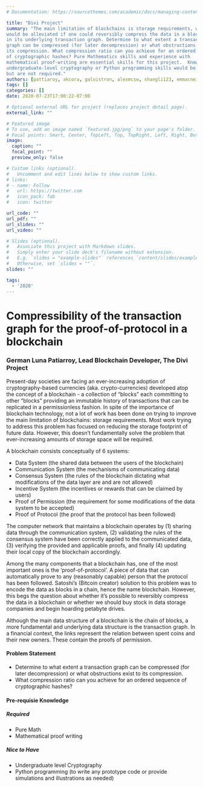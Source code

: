 ```yaml
---
# Documentation: https://sourcethemes.com/academic/docs/managing-content/

title: "Divi Project"
summary: "The main limitation of blockchains is storage requirements, which
would be alleviated if one could reversibly compress the data in a blockchain or
in its underlying transaction graph. Determine to what extent a transaction
graph can be compressed (for later decompression) or what obstructions exist to
its compression. What compression ratio can you achieve for an ordered sequence
of cryptographic hashes? Pure Mathematics skills and experience with
mathematical proof-writing are essential skills for this project.  Knowledge of
undergraduate-level cryptography or Python programming skills would be assets,
but are not required."
authors: [pattiaroy, akcora, galoistron, alexmcsw, shangli123, emmacneil]
tags: []
categories: []
date: 2020-07-23T17:00:22-07:00

# Optional external URL for project (replaces project detail page).
external_link: ""

# Featured image
# To use, add an image named `featured.jpg/png` to your page's folder.
# Focal points: Smart, Center, TopLeft, Top, TopRight, Left, Right, BottomLeft, Bottom, BottomRight.
image:
  caption: ""
  focal_point: ""
  preview_only: false

# Custom links (optional).
#   Uncomment and edit lines below to show custom links.
# links:
# - name: Follow
#   url: https://twitter.com
#   icon_pack: fab
#   icon: twitter

url_code: ""
url_pdf: ""
url_slides: ""
url_video: ""

# Slides (optional).
#   Associate this project with Markdown slides.
#   Simply enter your slide deck's filename without extension.
#   E.g. `slides = "example-slides"` references `content/slides/example-slides.md`.
#   Otherwise, set `slides = ""`.
slides: ""

tags:
  - '2020'
---
```


# Compressibility of the transaction graph for the proof-of-protocol in a blockchain

### German Luna Patiarroy, Lead Blockchain Developer, The Divi Project

Present-day societies are facing an ever-increasing adoption of
cryptography-based currencies (aka. crypto-currencies) developed atop the
concept of a blockchain - a collection of “blocks” each committing to other
“blocks” providing an immutable history of transactions that can be replicated
in a permissionless fashion. In spite of the importance of blockchain
technology, not a lot of work has been done on trying to improve the main
limitation of blockchains: storage requirements. Most work trying to address
this problem has focused on reducing the storage footprint of future data.
However, this doesn’t fundamentally solve the problem that ever-increasing
amounts of storage space will be required.

A blockchain consists conceptually of 6 systems:
* Data System (the shared data between the users of the blockchain)
* Communication System (the mechanisms of communicating data)
* Consensus System (the rules of the blockchain dictating what modifications of
  the data layer are and are not allowed)
* Incentive System (the incentives or rewards that can be claimed by users)
* Proof of Permission (the requirement for some modifications of the data system
  to be accepted)
* Proof of Protocol (the proof that the protocol has been followed)

The computer network that maintains a blockchain operates by (1) sharing data
through the communication system, (2) validating the rules of the consensus
system have been correctly applied to the communicated data, (3) verifying the
provided and applicable proofs, and finally (4) updating their local copy of the
blockchain accordingly.

Among the many components that a blockchain has, one of the most important ones
is the ‘proof-of-protocol’. A piece of data that can automatically prove to any
(reasonably capable) person that the protocol has been followed. Satoshi’s
(Bitcoin creator) solution to this problem was to encode the data as blocks in a
chain, hence the name blockchain.  However, this begs the question about whether
it’s possible to reversibly compress the data in a blockchain or whether we
should buy stock in data storage companies and begin hoarding petabyte drives.

Although the main data structure of a blockchain is the chain of blocks, a more
fundamental and underlying data structure is the transaction graph. In a
financial context, the links represent the relation between spent coins and
their new owners.  These contain the proofs of permission.

#### Problem Statement
* Determine to what extent a transaction graph can be compressed (for later
  decompression) or what obstructions exist to its compression.
* What compression ratio can you achieve for an ordered sequence of
  cryptographic hashes?

#### Pre-requisie Knowledge
##### Required
* Pure Math
* Mathematical proof writing
##### Nice to Have
* Undergraduate level Cryptography
* Python programming (to write any prototype code or provide simulations and
  illustrations as needed)
